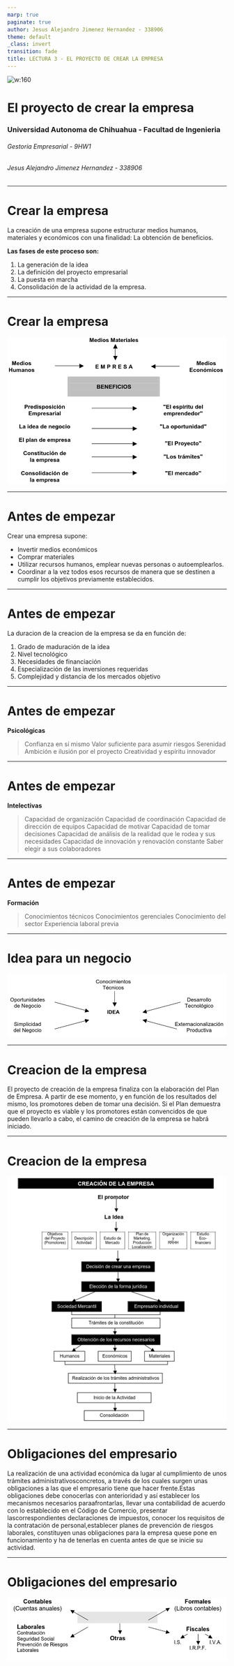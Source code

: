 ```yaml
---
marp: true
paginate: true
author: Jesus Alejandro Jimenez Hernandez - 338906
theme: default
_class: invert
transition: fade
title: LECTURA 3 - EL PROYECTO DE CREAR LA EMPRESA
---
```


![w:160](https://uach.mx/assets/media/publications/2023/4/5367_simbolos-universitarios/fing-escudo.svg)

# **El proyecto de crear la empresa**

### Universidad Autonoma de Chihuahua - Facultad de Ingenieria

###### Gestoria Empresarial - 9HW1

###### Jesus Alejandro Jimenez Hernandez - 338906

---

# Crear la empresa

La creación de una empresa supone estructurar medios humanos, materiales y económicos con una finalidad: La obtención de beneficios.

**Las fases de este proceso son:**

1. La generación de la idea
2. La definición del proyecto empresarial
3. La puesta en marcha
4. Consolidación de la actividad de la empresa.

---

# Crear la empresa

![Alt text](image-1.png)

---

# Antes de empezar

Crear una empresa supone:

- Invertir medios económicos
- Comprar materiales
- Utilizar recursos humanos, emplear nuevas personas o autoemplearlos.
- Coordinar a la vez todos esos recursos de manera que se destinen a cumplir los objetivos previamente establecidos.

---

# Antes de empezar

La duracion de la creacion de la empresa se da en función
de:

1. Grado de maduración de la idea
2. Nivel tecnológico
3. Necesidades de financiación
4. Especialización de las inversiones requeridas
5. Complejidad y distancia de los mercados objetivo

---

# Antes de empezar

**Psicológicas**

> Confianza en sí mismo
> Valor suficiente para asumir riesgos
> Serenidad
> Ambición e ilusión por el proyecto
> Creatividad y espíritu innovador

---

# Antes de empezar

**Intelectivas**

> Capacidad de organización
> Capacidad de coordinación
> Capacidad de dirección de equipos
> Capacidad de motivar
> Capacidad de tomar decisiones
> Capacidad de análisis de la realidad que le rodea y sus necesidades
> Capacidad de innovación y renovación constante
> Saber elegir a sus colaboradores

---

# Antes de empezar

**Formación**

> Conocimientos técnicos
> Conocimientos gerenciales
> Conocimiento del sector
> Experiencia laboral previa

---

# Idea para un negocio

![Alt text](image-2.png)

---

# Creacion de la empresa

El proyecto de creación de la empresa finaliza con la elaboración del Plan de Empresa. A partir de ese momento, y en función de los resultados del mismo, los promotores deben de tomar una decisión. Si el Plan demuestra que el proyecto es viable y los promotores están convencidos de que pueden llevarlo a cabo, el camino de creación de la empresa se habrá iniciado.

---

# Creacion de la empresa

![Alt text](image-3.png)

---

# Obligaciones del empresario

La realización de una actividad económica da lugar al cumplimiento de unos trámites administrativosconcretos, a través de los cuales surgen unas obligaciones a las que el empresario tiene que hacer frente.Estas obligaciones debe conocerlas con anterioridad y así establecer los mecanismos necesarios paraafrontarlas, llevar una contabilidad de acuerdo con lo establecido en el Código de Comercio, presentar lascorrespondientes declaraciones de impuestos, conocer los requisitos de la contratación de personal,establecer planes de prevención de riesgos laborales, constituyen unas obligaciones para la empresa quese pone en funcionamiento y ha de tenerlas en cuenta antes de que se inicie su actividad.

---

# Obligaciones del empresario

![Alt text](image-4.png)
